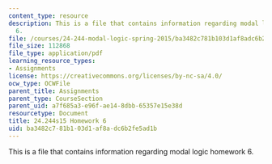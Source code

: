 ```yaml
---
content_type: resource
description: This is a file that contains information regarding modal logic homework
  6.
file: /courses/24-244-modal-logic-spring-2015/ba3482c781b103d1af8adc6b2fe5ad1b_MIT24_244S15_Homework6.pdf
file_size: 112868
file_type: application/pdf
learning_resource_types:
- Assignments
license: https://creativecommons.org/licenses/by-nc-sa/4.0/
ocw_type: OCWFile
parent_title: Assignments
parent_type: CourseSection
parent_uid: a7f685a3-e96f-ae14-8dbb-65357e15e38d
resourcetype: Document
title: 24.244s15 Homework 6
uid: ba3482c7-81b1-03d1-af8a-dc6b2fe5ad1b
---
```

This is a file that contains information regarding modal logic homework 6.